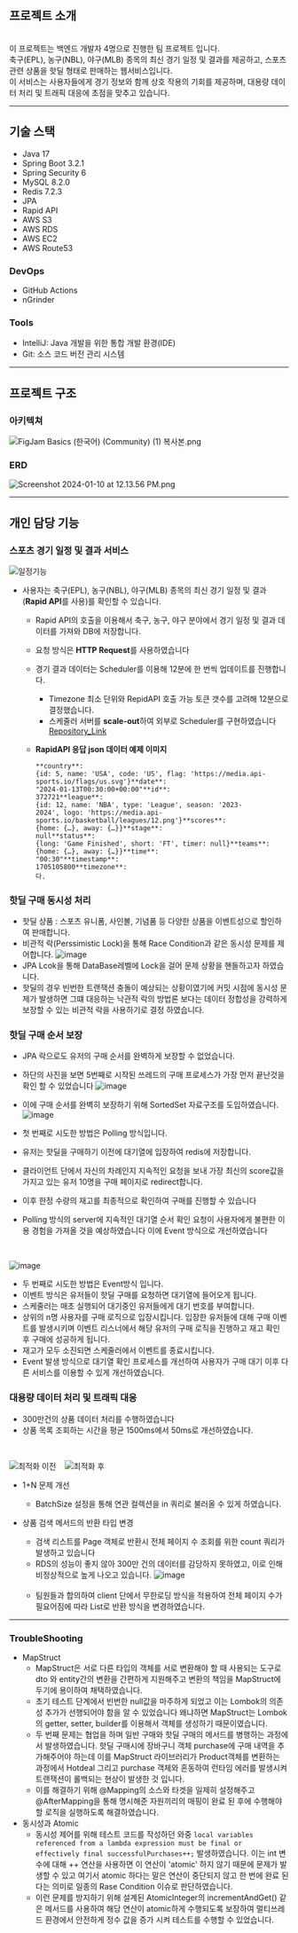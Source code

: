 ## 프로젝트 소개
<br>
이 프로젝트는 백엔드 개발자 4명으로 진행한 팀 프로젝트 입니다.
<br>
축구(EPL), 농구(NBL), 야구(MLB) 종목의 최신 경기 일정 및 결과를 제공하고, 스포츠 관련 상품을 핫딜 형태로 판매하는 웹서비스입니다.<br> 이 서비스는 사용자들에게 경기 정보와 함께 상호 작용의 기회를 제공하며, 대용량 데이터 처리 및 트래픽 대응에 초점을 맞추고 있습니다.

---

## 기술 스택
-  Java 17
-  Spring Boot 3.2.1
-  Spring Security 6
-  MySQL 8.2.0
-  Redis 7.2.3
- JPA
- Rapid API
- AWS S3
- AWS RDS
- AWS EC2
- AWS Route53

### DevOps
- GitHub Actions
- nGrinder

### Tools
- IntelliJ: Java 개발을 위한 통합 개발 환경(IDE)
- Git: 소스 코드 버전 관리 시스템
---
## 프로젝트 구조
### 아키텍쳐
![FigJam Basics (한국어) (Community) (1) 복사본.png](src%2Fmain%2Fresources%2Fstatic%2FFigJam%20Basics%20%28%ED%95%9C%EA%B5%AD%EC%96%B4%29%20%28Community%29%20%281%29%20%EB%B3%B5%EC%82%AC%EB%B3%B8.png)
### ERD
![Screenshot 2024-01-10 at 12.13.56 PM.png](src%2Fmain%2Fresources%2Fstatic%2FScreenshot%202024-01-10%20at%2012.13.56%20PM.png)


---

## 개인 담당 기능

### 스포츠 경기 일정 및 결과 서비스
![일정기능](https://github.com/JungHyunMoon/EchoProject-BE/assets/120004247/f4c5f6a7-026e-4b75-a16b-568d0eff60c5)
- 사용자는 축구(EPL), 농구(NBL), 야구(MLB) 종목의 최신 경기 일정 및 결과(**Rapid API**를 사용)를 확인할 수 있습니다.
    - Rapid API의 호출을 이용해서 축구, 농구, 야구 분야에서 경기 일정 및 결과 데이터를 가져와 DB에 저장합니다.
    - 요청 방식은 **HTTP Request**를 사용하였습니다
    - 경기 결과 데이터는 Scheduler를 이용해 12분에 한 번씩 업데이트를 진행합니다.
        - Timezone 최소 단위와 RepidAPI 호출 가능 토큰 갯수를 고려해 12분으로 결정했습니다.
        - 스케줄러 서버를 **scale-out**하여 외부로 Scheduler를 구현하였습니다 [Repository_Link](https://github.com/JungHyunMoon/EchoProject_Scheduler)
    - **RapidAPI 응답 json 데이터 예제 이미지**
        
        ```        
        **country**: 
        {id: 5, name: 'USA', code: 'US', flag: 'https://media.api-sports.io/flags/us.svg'}**date**: 
        "2024-01-13T00:30:00+00:00"**id**: 
        372721**league**: 
        {id: 12, name: 'NBA', type: 'League', season: '2023-2024', logo: 'https://media.api-sports.io/basketball/leagues/12.png'}**scores**: 
        {home: {…}, away: {…}}**stage**: 
        null**status**: 
        {long: 'Game Finished', short: 'FT', timer: null}**teams**: 
        {home: {…}, away: {…}}**time**: 
        "00:30"**timestamp**: 
        1705105800**timezone**: 
      다.
  
### 핫딜 구매 동시성 처리
-  핫딜 상품 : 스포츠 유니폼, 사인볼, 기념품 등 다양한 상품을 이벤트성으로 할인하여 판매합니다.
-  비관적 락(Perssimistic Lock)을 통해 Race Condition과 같은 동시성 문제를 제어합니다.
![image](https://github.com/JungHyunMoon/EchoProject-BE/assets/120004247/848679cb-74c5-478c-b24d-5bd184571267)
- JPA Lcok을 통해 DataBase레벨에 Lock을 걸어 문제 상황을 핸들하고자 하였습니다.
- 핫딜의 경우 빈번한 트랜잭션 충돌이 예상되는 상황이였기에 커밋 시점에 동시성 문제가 발생하면 그떄 대응하는 낙관적 락의 방법론 보다는 데이터 정합성을 강력하게 보장할 수 있는 비관적 락을 사용하기로 결정 하였습니다.

### 핫딜 구매 순서 보장
- JPA 락으로도 유저의 구매 순서를 완벽하게 보장할 수 없었습니다.
- 하단의 사진을 보면 5번째로 시작된 쓰레드의 구매 프로세스가 가장 먼저 끝난것을 확인 할 수 있었습니다
![image](https://github.com/JungHyunMoon/EchoProject-BE/assets/120004247/41d9647e-2d46-45fd-8635-785ca022c17d)

- 이에 구매 순서를 완벽히 보장하기 위해 SortedSet 자료구조를 도입하였습니다.
![image](https://github.com/JungHyunMoon/EchoProject-BE/assets/120004247/3b102800-cf8d-4baa-895a-91c4f3a886b3)
- 첫 번째로 시도한 방법은 Polling 방식입니다.
- 유저는 핫딜을 구매하기 이전에 대기열에 입장하여 redis에 저장합니다.
- 클라이언트 단에서 자신의 차례인지 지속적인 요청을 보내 가장 최신의 score값을 가지고 있는 유저 10명을 구매 페이지로 redirect합니다. 
- 이후 한정 수량의 재고를 최종적으로 확인하여 구매를 진행할 수 있습니다
- Polling 방식의 server에 지속적인 대기열 순서 확인 요청이 사용자에게 불편한 이용 경험을 가져올 것을 예상하였습니다 이에 Event 방식으로 개선하였습니다

<br>

![image](https://github.com/JungHyunMoon/EchoProject-BE/assets/120004247/00c21996-67e1-4091-8bd5-3839fc288358)
- 두 번째로 시도한 방법은 Event방식 입니다.
- 이벤트 방식은 유저들이 핫딜 구매를 요청하면 대기열에 들어오게 됩니다.
- 스케줄러는 매초 실행되어 대기중인 유저들에게 대기 번호를 부여합니다.
- 상위의 n명 사용자를 구매 로직으로 입장시킵니다. 입장한 유저들에 대해 구매 이벤트를 발생시키며 이벤트 리스너에서 해당 유저의 구매 로직을 진행하고 재고 확인 후 구매에 성공하게 됩니다.
- 재고가 모두 소진되면 스케줄러에서 이벤트를 종료시킵니다.
- Event 발생 방식으로 대기열 확인 프로세스를 개선하여 사용자가 구매 대기 이후 다른 서비스를 이용할 수 있게 개선하였습니다. 

### 대용량 데이터 처리 및 트래픽 대응
- 300만건의 상품 데이터 처리를 수행하였습니다
- 상품 목록 조회하는 시간을 평균 1500ms에서 50ms로 개선하였습니다.

<br>

![최적화 이전](https://github.com/JungHyunMoon/EchoProject-BE/assets/120004247/319b4bdd-6723-4fdb-9f6f-f1271e965099) &nbsp;&nbsp; ![최적화 후](https://github.com/JungHyunMoon/EchoProject-BE/assets/120004247/7df9fa30-aa7a-4c0d-967b-d2dc4cadd209)

- 1+N 문제 개선
  - BatchSize 설정을 통해 연관 컬렉션을 in 쿼리로 불러올 수 있게 하였습니다.


- 상품 검색 메서드의 반환 타입 변경
  - 검색 리스트를 Page 객체로 반환시 전체 페이지 수 조회를 위한 count 쿼리가 발생하고 있습니다<br>
  - RDS의 성능이 좋지 않아 300만 건의 데이터를 감당하지 못하였고, 이로 인해 비정상적으로 높게 나오고 있습니다.
  ![image](https://github.com/JungHyunMoon/EchoProject-BE/assets/120004247/e5b277c5-a03f-474a-b7f2-c246f431ad73)
  <br>
  
  - 팀원들과 합의하여 client 단에서 무한로딩 방식을 적용하여 전체 페이지 수가 필요어짐에 따라 List로 반환 방식을 변경하였습니다. 

---

### TroubleShooting
- MapStruct
  - MapStruct은 서로 다른 타입의 객체를 서로 변환해야 할 때 사용되는 도구로 dto 와 entity간의 변환을 간편하게 지원해주고 변환의 책임을 MapStruct에 두기에 용이하여 채택하였습니다.
  - 초기 테스트 단계에서 빈번한 null값을 마주하게 되었고 이는 Lombok의 의존성 추가가 선행되어야 함을 알 수 있었습니다 왜냐하면 MapStruct는 Lombok의 getter, setter, builder를 이용해서 객체를 생성하기 때문이였습니다.
  - 두 번째 문제는 협업을 하며 일반 구매와 핫딜 구매의 메서드를 병행하는 과정에서 발생하였습니다. 핫딜 구매시에 장바구니 객체 purchase에 구매 내역을 추가해주어야 하는데 이를 MapStruct 라이브러리가 Product객체를 변환하는 과정에서 Hotdeal 그리고 purchase 객체와 혼동하여 런타임 에러를 발생시켜 트랜잭션이 롤백되는 현상이 발생한 것 입니다.
  - 이를 해결하기 위해 @Mapping의 소스와 타겟을 일제히 설정해주고 @AfterMapping을 통해 명시해준 자원끼리의 매핑이 완료 된 후에 수행해야 할 로직을 실행하도록 해결하였습니다.
- 동시성과 Atomic
  - 동시성 제어를 위해 테스트 코드를 작성하던 와중 ```local variables referenced from a lambda expression must be final or effectively final successfulPurchases++;``` 발생하였습니다. 이는 int 변수에 대해 ++ 연산을 사용하면 이 연산이 'atomic' 하지 않기 때문에 문제가 발생할 수 있고 여기서 atomic 하다는 말은 연산이 중단되지 않고 한 번에 완료 된다는 의미로 일종의 Rase Condition 이슈로 판단하였습니다.
  - 이런 문제를 방지하기 위해 설계된 AtomicInteger의 incrementAndGet() 같은 메서드를 사용하여 해당 연산이 atomic하게 수행되도록 보장하여 멀티쓰레드 환경에서 안전하게 정수 값을 증가 시켜 테스트를 수행할 수 있었습니다.
 
